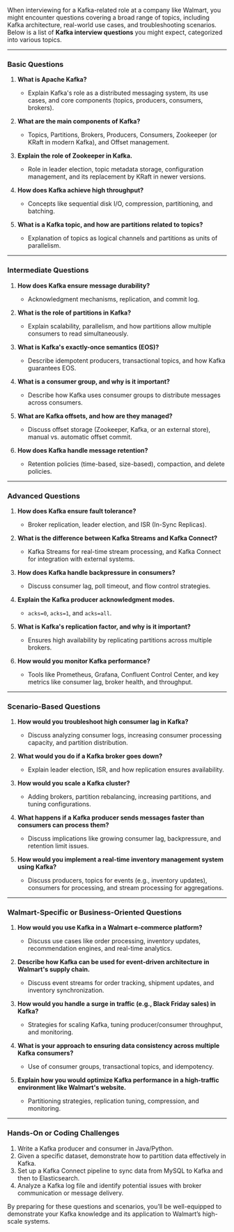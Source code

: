 When interviewing for a Kafka-related role at a company like Walmart, you might encounter questions covering a broad range of topics, including Kafka architecture, real-world use cases, and troubleshooting scenarios. Below is a list of **Kafka interview questions** you might expect, categorized into various topics.

---

### **Basic Questions**
1. **What is Apache Kafka?**
   - Explain Kafka's role as a distributed messaging system, its use cases, and core components (topics, producers, consumers, brokers).

2. **What are the main components of Kafka?**
   - Topics, Partitions, Brokers, Producers, Consumers, Zookeeper (or KRaft in modern Kafka), and Offset management.

3. **Explain the role of Zookeeper in Kafka.**
   - Role in leader election, topic metadata storage, configuration management, and its replacement by KRaft in newer versions.

4. **How does Kafka achieve high throughput?**
   - Concepts like sequential disk I/O, compression, partitioning, and batching.

5. **What is a Kafka topic, and how are partitions related to topics?**
   - Explanation of topics as logical channels and partitions as units of parallelism.

---

### **Intermediate Questions**
1. **How does Kafka ensure message durability?**
   - Acknowledgment mechanisms, replication, and commit log.

2. **What is the role of partitions in Kafka?**
   - Explain scalability, parallelism, and how partitions allow multiple consumers to read simultaneously.

3. **What is Kafka's exactly-once semantics (EOS)?**
   - Describe idempotent producers, transactional topics, and how Kafka guarantees EOS.

4. **What is a consumer group, and why is it important?**
   - Describe how Kafka uses consumer groups to distribute messages across consumers.

5. **What are Kafka offsets, and how are they managed?**
   - Discuss offset storage (Zookeeper, Kafka, or an external store), manual vs. automatic offset commit.

6. **How does Kafka handle message retention?**
   - Retention policies (time-based, size-based), compaction, and delete policies.

---

### **Advanced Questions**
1. **How does Kafka ensure fault tolerance?**
   - Broker replication, leader election, and ISR (In-Sync Replicas).

2. **What is the difference between Kafka Streams and Kafka Connect?**
   - Kafka Streams for real-time stream processing, and Kafka Connect for integration with external systems.

3. **How does Kafka handle backpressure in consumers?**
   - Discuss consumer lag, poll timeout, and flow control strategies.

4. **Explain the Kafka producer acknowledgment modes.**
   - `acks=0`, `acks=1`, and `acks=all`.

5. **What is Kafka's replication factor, and why is it important?**
   - Ensures high availability by replicating partitions across multiple brokers.

6. **How would you monitor Kafka performance?**
   - Tools like Prometheus, Grafana, Confluent Control Center, and key metrics like consumer lag, broker health, and throughput.

---

### **Scenario-Based Questions**
1. **How would you troubleshoot high consumer lag in Kafka?**
   - Discuss analyzing consumer logs, increasing consumer processing capacity, and partition distribution.

2. **What would you do if a Kafka broker goes down?**
   - Explain leader election, ISR, and how replication ensures availability.

3. **How would you scale a Kafka cluster?**
   - Adding brokers, partition rebalancing, increasing partitions, and tuning configurations.

4. **What happens if a Kafka producer sends messages faster than consumers can process them?**
   - Discuss implications like growing consumer lag, backpressure, and retention limit issues.

5. **How would you implement a real-time inventory management system using Kafka?**
   - Discuss producers, topics for events (e.g., inventory updates), consumers for processing, and stream processing for aggregations.

---

### **Walmart-Specific or Business-Oriented Questions**
1. **How would you use Kafka in a Walmart e-commerce platform?**
   - Discuss use cases like order processing, inventory updates, recommendation engines, and real-time analytics.

2. **Describe how Kafka can be used for event-driven architecture in Walmart's supply chain.**
   - Discuss event streams for order tracking, shipment updates, and inventory synchronization.

3. **How would you handle a surge in traffic (e.g., Black Friday sales) in Kafka?**
   - Strategies for scaling Kafka, tuning producer/consumer throughput, and monitoring.

4. **What is your approach to ensuring data consistency across multiple Kafka consumers?**
   - Use of consumer groups, transactional topics, and idempotency.

5. **Explain how you would optimize Kafka performance in a high-traffic environment like Walmart's website.**
   - Partitioning strategies, replication tuning, compression, and monitoring.

---

### **Hands-On or Coding Challenges**
1. Write a Kafka producer and consumer in Java/Python.
2. Given a specific dataset, demonstrate how to partition data effectively in Kafka.
3. Set up a Kafka Connect pipeline to sync data from MySQL to Kafka and then to Elasticsearch.
4. Analyze a Kafka log file and identify potential issues with broker communication or message delivery.

By preparing for these questions and scenarios, you’ll be well-equipped to demonstrate your Kafka knowledge and its application to Walmart’s high-scale systems.
